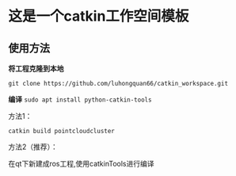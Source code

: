 # 这是一个catkin工作空间模板

## 使用方法

  **将工程克隆到本地**
 
  `git clone https://github.com/luhongquan66/catkin_workspace.git`

  **编译**
   `sudo apt install python-catkin-tools`

  
  方法1：  

  `catkin build pointcloudcluster`

  方法2（推荐）：
  
  在qt下新建成ros工程,使用catkinTools进行编译 
